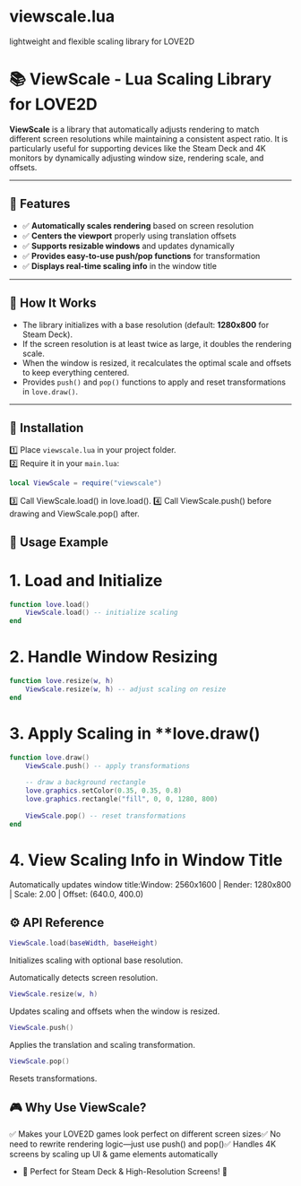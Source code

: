 # viewscale.lua
lightweight and flexible scaling library for LOVE2D


# 📚 ViewScale - Lua Scaling Library for LOVE2D

**ViewScale** is a library that automatically adjusts rendering to match different screen resolutions while maintaining a consistent aspect ratio. It is particularly useful for supporting devices like the Steam Deck and 4K monitors by dynamically adjusting window size, rendering scale, and offsets.

---

## 🌟 Features

- ✅ **Automatically scales rendering** based on screen resolution
- ✅ **Centers the viewport** properly using translation offsets
- ✅ **Supports resizable windows** and updates dynamically
- ✅ **Provides easy-to-use push/pop functions** for transformation
- ✅ **Displays real-time scaling info** in the window title

---

## 📌 How It Works

- The library initializes with a base resolution (default: **1280x800** for Steam Deck).
- If the screen resolution is at least twice as large, it doubles the rendering scale.
- When the window is resized, it recalculates the optimal scale and offsets to keep everything centered.
- Provides `push()` and `pop()` functions to apply and reset transformations in `love.draw()`.

---

## 🚀 Installation

1️⃣ Place `viewscale.lua` in your project folder.  
2️⃣ Require it in your `main.lua`:

```lua
local ViewScale = require("viewscale")
```

3️⃣ Call ViewScale.load() in love.load().
4️⃣ Call ViewScale.push() before drawing and ViewScale.pop() after.

## 📝 Usage Example

# 1. Load and Initialize

```lua
function love.load()
    ViewScale.load() -- initialize scaling
end
```

# 2. Handle Window Resizing

```lua
function love.resize(w, h)
    ViewScale.resize(w, h) -- adjust scaling on resize
end
```

# 3. Apply Scaling in **love.draw()

```lua
function love.draw()
    ViewScale.push() -- apply transformations
    
    -- draw a background rectangle
    love.graphics.setColor(0.35, 0.35, 0.8)
    love.graphics.rectangle("fill", 0, 0, 1280, 800)
    
    ViewScale.pop() -- reset transformations
end
```

# 4. View Scaling Info in Window Title

Automatically updates window title:Window: 2560x1600 | Render: 1280x800 | Scale: 2.00 | Offset: (640.0, 400.0)

## ⚙️ API Reference

```lua
ViewScale.load(baseWidth, baseHeight)
```

Initializes scaling with optional base resolution.

Automatically detects screen resolution.

```lua
ViewScale.resize(w, h)
```

Updates scaling and offsets when the window is resized.

```lua
ViewScale.push()
```

Applies the translation and scaling transformation.

```lua
ViewScale.pop()
```

Resets transformations.

## 🎮 Why Use ViewScale?

✅ Makes your LOVE2D games look perfect on different screen sizes✅ No need to rewrite rendering logic—just use push() and pop()✅ Handles 4K screens by scaling up UI & game elements automatically

* 🎯 Perfect for Steam Deck & High-Resolution Screens! 🚀
